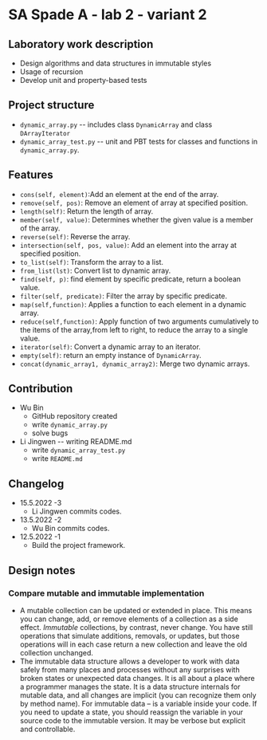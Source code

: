 # SA Spade A - lab 2 - variant 2

## Laboratory work description

* Design algorithms and data structures in immutable styles
* Usage of recursion
* Develop unit and property-based tests

## Project structure

* `dynamic_array.py` -- includes class `DynamicArray` and class `DArrayIterator`
* `dynamic_array_test.py` -- unit and PBT tests for classes and functions in `dynamic_array.py`.

## Features

* `cons(self, element)`:Add an element at the end of the array.
* `remove(self, pos)`: Remove an element of array at specified position.
* `length(self)`: Return the length of array.
* `member(self, value)`: Determines whether the given value is a
  member of the array.
* `reverse(self)`:  Reverse the array.
* `intersection(self, pos, value)`: Add an element into the array
  at specified position.
* `to_list(self)`: Transform the array to a list.
* `from_list(lst)`: Convert list to dynamic array.
* `find(self, p)`: find element by specific predicate, return a boolean value.
* `filter(self, predicate)`: Filter the array by specific predicate.
* `map(self,function)`: Applies a function to each element in a dynamic array.
* `reduce(self,function)`: Apply function of two arguments cumulatively to
  the items of the array,from left to right, to reduce the array to a single value.
* `iterator(self)`: Convert a dynamic array to an iterator.
* `empty(self)`: return an empty instance of `DynamicArray`.
* `concat(dynamic_array1, dynamic_array2)`: Merge two dynamic arrays.

## Contribution

* Wu Bin
  * GitHub repository created
  * write `dynamic_array.py`
  * solve bugs
* Li Jingwen -- writing README.md
  * write `dynamic_array_test.py`
  * write `README.md`

## Changelog

* 15.5.2022 -3
  * Li Jingwen commits codes.
* 13.5.2022 -2
  * Wu Bin commits codes.
* 12.5.2022 -1
  * Build the project framework.

## Design notes

### Compare mutable and immutable implementation

* A mutable collection can be updated or extended in place. This means you can change,
  add, or remove elements of a collection as a side effect. *Immutable* collections,
  by contrast, never change. You have still operations that simulate additions,
  removals, or updates, but those operations will in each case return a new
  collection and leave the old collection unchanged.
* The immutable data structure allows a developer to work with data safely from many
  places and processes without any surprises with broken states or unexpected data
  changes. It is all about a place where a programmer manages the state. It is a
  data structure internals for mutable data, and all changes are implicit
  (you can recognize them only by method name).
  For immutable data – is a variable inside your code.
  If you need to update a state, you should reassign the variable in your
  source code to the immutable version. It may be verbose but explicit
  and controllable.

